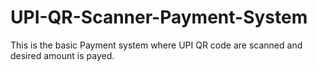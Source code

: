 # UPI-QR-Scanner-Payment-System
This is the basic Payment system where UPI QR code are scanned and desired amount is payed. 
